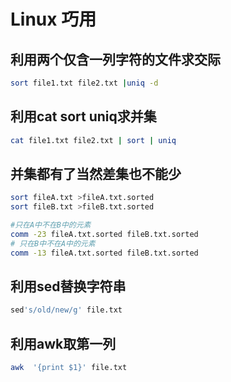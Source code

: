 <!--
 * @Author: albertxin albert_xin@qq.com
 * @Date: 2024-07-26 16:06:00
 * @LastEditors: albertxin albert_xin@qq.com
 * @LastEditTime: 2024-07-26 16:31:44
 * @FilePath: /shixinblog/blog/linux巧用.md
 * Copyright (c) albertxin by albert_xin@qq.com, All Rights Reserved. 
-->
# Linux 巧用


## 利用两个仅含一列字符的文件求交际
```bash
sort file1.txt file2.txt |uniq -d
```

## 利用cat sort uniq求并集
```bash
cat file1.txt file2.txt | sort | uniq
```
## 并集都有了当然差集也不能少
```bash
sort fileA.txt >fileA.txt.sorted
sort fileB.txt >fileB.txt.sorted

#只在A中不在B中的元素
comm -23 fileA.txt.sorted fileB.txt.sorted
# 只在B中不在A中的元素
comm -13 fileA.txt.sorted fileB.txt.sorted

```
## 利用sed替换字符串
```bash
sed's/old/new/g' file.txt
```

## 利用awk取第一列
```bash
awk  '{print $1}' file.txt
```

